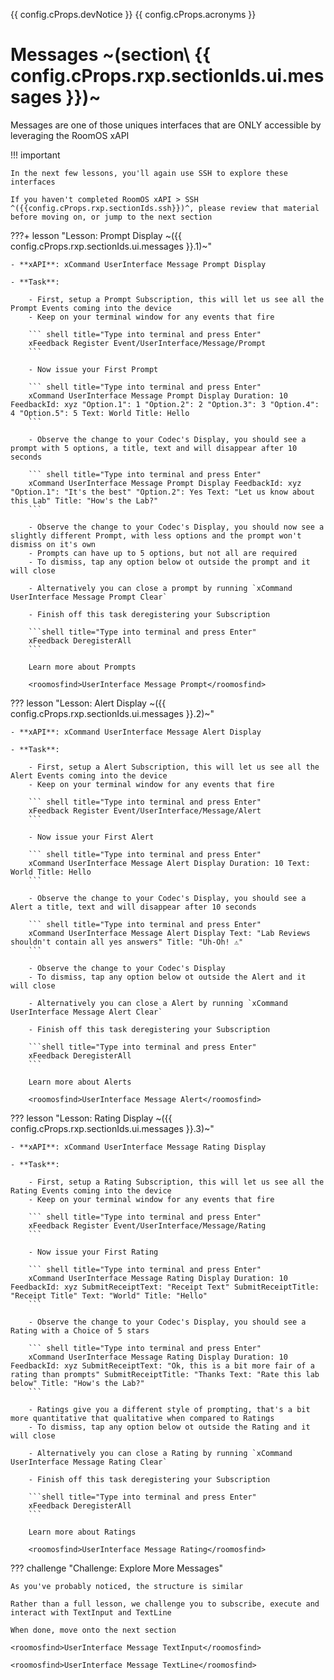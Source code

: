 {{ config.cProps.devNotice }}
{{ config.cProps.acronyms }}

# Messages ~(section\ {{ config.cProps.rxp.sectionIds.ui.messages }})~

Messages are one of those uniques interfaces that are ONLY accessible by leveraging the RoomOS xAPI

!!! important

    In the next few lessons, you'll again use SSH to explore these interfaces

    If you haven't completed RoomOS xAPI > SSH ^({{config.cProps.rxp.sectionIds.ssh}})^, please review that material before moving on, or jump to the next section

???+ lesson "Lesson: Prompt Display ~({{ config.cProps.rxp.sectionIds.ui.messages }}.1)~"

    - **xAPI**: xCommand UserInterface Message Prompt Display

    - **Task**:

        - First, setup a Prompt Subscription, this will let us see all the Prompt Events coming into the device
        - Keep on your terminal window for any events that fire

        ``` shell title="Type into terminal and press Enter"
        xFeedback Register Event/UserInterface/Message/Prompt
        ```
  
        - Now issue your First Prompt

        ``` shell title="Type into terminal and press Enter"
        xCommand UserInterface Message Prompt Display Duration: 10 FeedbackId: xyz "Option.1": 1 "Option.2": 2 "Option.3": 3 "Option.4": 4 "Option.5": 5 Text: World Title: Hello
        ```

        - Observe the change to your Codec's Display, you should see a prompt with 5 options, a title, text and will disappear after 10 seconds

        ``` shell title="Type into terminal and press Enter"
        xCommand UserInterface Message Prompt Display FeedbackId: xyz "Option.1": "It's the best" "Option.2": Yes Text: "Let us know about this Lab" Title: "How's the Lab?"
        ```

        - Observe the change to your Codec's Display, you should now see a slightly different Prompt, with less options and the prompt won't dismiss on it's own
        - Prompts can have up to 5 options, but not all are required
        - To dismiss, tap any option below ot outside the prompt and it will close

        - Alternatively you can close a prompt by running `xCommand UserInterface Message Prompt Clear`

        - Finish off this task deregistering your Subscription

        ```shell title="Type into terminal and press Enter"
        xFeedback DeregisterAll
        ```

        Learn more about Prompts

        <roomosfind>UserInterface Message Prompt</roomosfind>

??? lesson "Lesson: Alert Display ~({{ config.cProps.rxp.sectionIds.ui.messages }}.2)~"

    - **xAPI**: xCommand UserInterface Message Alert Display

    - **Task**:

        - First, setup a Alert Subscription, this will let us see all the Alert Events coming into the device
        - Keep on your terminal window for any events that fire

        ``` shell title="Type into terminal and press Enter"
        xFeedback Register Event/UserInterface/Message/Alert
        ```
  
        - Now issue your First Alert

        ``` shell title="Type into terminal and press Enter"
        xCommand UserInterface Message Alert Display Duration: 10 Text: World Title: Hello
        ```

        - Observe the change to your Codec's Display, you should see a Alert a title, text and will disappear after 10 seconds

        ``` shell title="Type into terminal and press Enter"
        xCommand UserInterface Message Alert Display Text: "Lab Reviews shouldn't contain all yes answers" Title: "Uh-Oh! ⚠️"
        ```

        - Observe the change to your Codec's Display
        - To dismiss, tap any option below ot outside the Alert and it will close

        - Alternatively you can close a Alert by running `xCommand UserInterface Message Alert Clear`

        - Finish off this task deregistering your Subscription

        ```shell title="Type into terminal and press Enter"
        xFeedback DeregisterAll
        ```

        Learn more about Alerts

        <roomosfind>UserInterface Message Alert</roomosfind>

??? lesson "Lesson: Rating Display ~({{ config.cProps.rxp.sectionIds.ui.messages }}.3)~"

    - **xAPI**: xCommand UserInterface Message Rating Display

    - **Task**:

        - First, setup a Rating Subscription, this will let us see all the Rating Events coming into the device
        - Keep on your terminal window for any events that fire

        ``` shell title="Type into terminal and press Enter"
        xFeedback Register Event/UserInterface/Message/Rating
        ```
  
        - Now issue your First Rating

        ``` shell title="Type into terminal and press Enter"
        xCommand UserInterface Message Rating Display Duration: 10 FeedbackId: xyz SubmitReceiptText: "Receipt Text" SubmitReceiptTitle: "Receipt Title" Text: "World" Title: "Hello"
        ```

        - Observe the change to your Codec's Display, you should see a Rating with a Choice of 5 stars

        ``` shell title="Type into terminal and press Enter"
        xCommand UserInterface Message Rating Display Duration: 10 FeedbackId: xyz SubmitReceiptText: "Ok, this is a bit more fair of a rating than prompts" SubmitReceiptTitle: "Thanks Text: "Rate this lab below" Title: "How's the Lab?"
        ```

        - Ratings give you a different style of prompting, that's a bit more quantitative that qualitative when compared to Ratings
        - To dismiss, tap any option below ot outside the Rating and it will close

        - Alternatively you can close a Rating by running `xCommand UserInterface Message Rating Clear`

        - Finish off this task deregistering your Subscription

        ```shell title="Type into terminal and press Enter"
        xFeedback DeregisterAll
        ```

        Learn more about Ratings

        <roomosfind>UserInterface Message Rating</roomosfind>

??? challenge "Challenge: Explore More Messages"

    As you've probably noticed, the structure is similar

    Rather than a full lesson, we challenge you to subscribe, execute and interact with TextInput and TextLine

    When done, move onto the next section

    <roomosfind>UserInterface Message TextInput</roomosfind>

    <roomosfind>UserInterface Message TextLine</roomosfind>